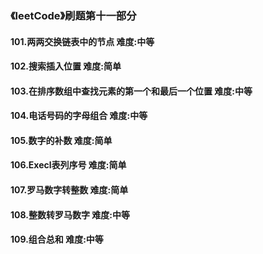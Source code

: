 ### 《leetCode》刷题第十一部分
#### 101.两两交换链表中的节点     难度:中等
#### 102.搜索插入位置     难度:简单
#### 103.在排序数组中查找元素的第一个和最后一个位置      难度:中等
#### 104.电话号码的字母组合      难度:中等
#### 105.数字的补数      难度:简单
#### 106.Execl表列序号      难度:简单
#### 107.罗马数字转整数        难度:简单
#### 108.整数转罗马数字        难度:中等
#### 109.组合总和       难度:中等